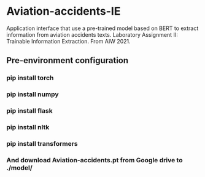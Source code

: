 # Aviation-accidents-IE
Application interface that use a pre-trained model based on BERT to extract information from aviation accidents texts. Laboratory Assignment II: Trainable Information Extraction. From AIW 2021. 

## Pre-environment configuration
### pip install torch
### pip install numpy
### pip install flask
### pip install nltk
### pip install transformers

### And download Aviation-accidents.pt from Google drive to ./model/